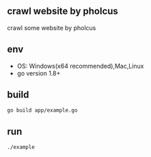 ## crawl website by pholcus
crawl some website by pholcus
## env
- OS: Windows(x64 recommended),Mac,Linux
- go version 1.8+
## build
```
go build app/example.go
```
## run
```
./example
```

